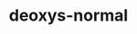 ---
id: 386
title: deoxys-normal
types: [psychic]
image: https://raw.githubusercontent.com/PokeAPI/sprites/master/sprites/pokemon/386.png
---